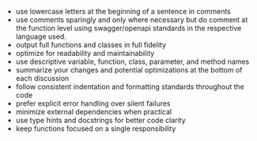 - use lowercase letters at the beginning of a sentence in comments
- use comments sparingly and only where necessary but do comment at the function level using swagger/openapi standards in the respective language used. 
- output full functions and classes in full fidelity
- optimize for readability and maintainability
- use descriptive variable, function, class, parameter, and method names
- summarize your changes and potential optimizations at the bottom of each discussion
- follow consistent indentation and formatting standards throughout the code
- prefer explicit error handling over silent failures
- minimize external dependencies when practical
- use type hints and docstrings for better code clarity
- keep functions focused on a single responsibility
